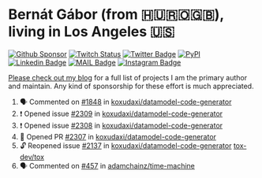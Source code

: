 # Bernát Gábor (from 🇭🇺🇷🇴🇬🇧), living in Los Angeles 🇺🇸

[![Github Sponsor](https://img.shields.io/static/v1?label=Sponsor&message=%E2%9D%A4&logo=GitHub&link=https://github.com/sponsors/gaborbernat&style=flat-square)](https://github.com/sponsors/gaborbernat)
[![Twitch Status](https://img.shields.io/twitch/status/gaborbernat?style=flat-square)](https://www.twitch.tv/gaborbernat)
[![Twitter Badge](https://img.shields.io/badge/-@gjbernat-1ca0f1?style=flat-square&labelColor=1ca0f1&logo=twitter&logoColor=white&link=https://twitter.com/gjbernat)](https://twitter.com/gjbernat)
[![PyPI](https://img.shields.io/badge/-gaborbernat-0073b7?style=flat-square&logo=Python&logoColor=white&link=https://pypi.org/user/gaborbernat/)](https://pypi.org/user/gaborbernat/)
[![Linkedin Badge](https://img.shields.io/badge/-gaborbernat-blue?style=flat-square&logo=Linkedin&logoColor=white&link=https://www.linkedin.com/in/gaborbernat/)](https://www.linkedin.com/in/gaborbernat/)
[![MAIL Badge](https://img.shields.io/badge/-gaborjbernat@gmail.com-c14438?style=flat-square&logo=Gmail&logoColor=white&link=mailto:gaborjbernat@gmail.com)](mailto:gaborjbernat@gmail.com)
[![Instagram Badge](https://img.shields.io/badge/-@gabor__bernat-845EC2?style=flat-square&labelColor=white&logo=Instagram&link=https://instagram.com/gabor_bernat/)](https://instagram.com/gabor_bernat)

[Please check out my blog](https://bernat.tech/about/) for a full list of projects I am the primary author and maintain.
Any kind of sponsorship for these effort is much appreciated.

<!--START_SECTION:activity-->

1. 🗣 Commented on [#1848](https://github.com/koxudaxi/datamodel-code-generator/issues/1848#issuecomment-2643674169) in [koxudaxi/datamodel-code-generator](https://github.com/koxudaxi/datamodel-code-generator)
2. ❗ Opened issue [#2309](https://github.com/koxudaxi/datamodel-code-generator/issues/2309) in [koxudaxi/datamodel-code-generator](https://github.com/koxudaxi/datamodel-code-generator)
3. ❗ Opened issue [#2308](https://github.com/koxudaxi/datamodel-code-generator/issues/2308) in [koxudaxi/datamodel-code-generator](https://github.com/koxudaxi/datamodel-code-generator)
4. 💪 Opened PR [#2307](https://github.com/koxudaxi/datamodel-code-generator/pull/2307) in [koxudaxi/datamodel-code-generator](https://github.com/koxudaxi/datamodel-code-generator)
5. 🔓 Reopened issue [#2137](https://github.com/koxudaxi/datamodel-code-generator/issues/2137) in [koxudaxi/datamodel-code-generator](https://github.com/koxudaxi/datamodel-code-generator)
   [tox-dev/tox](https://github.com/tox-dev/tox)
5. 🗣 Commented on [#457](https://github.com/adamchainz/time-machine/pull/457#issuecomment-2197730644) in
[adamchainz/time-machine](https://github.com/adamchainz/time-machine)
<!--END_SECTION:activity-->
